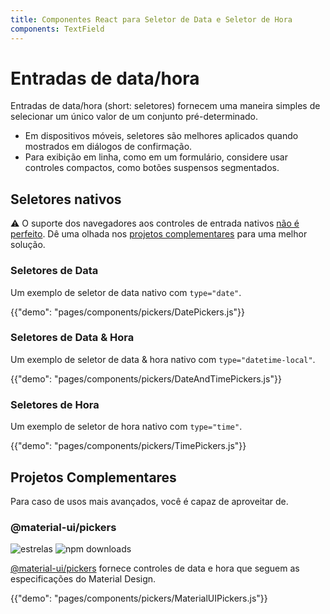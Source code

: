 ```yaml
---
title: Componentes React para Seletor de Data e Seletor de Hora
components: TextField
---
```


# Entradas de data/hora

<p class="description">Entradas de data/hora (short: seletores) fornecem uma maneira simples de selecionar um único valor de um conjunto pré-determinado.</p>

- Em dispositivos móveis, seletores são melhores aplicados quando mostrados em diálogos de confirmação.
- Para exibição em linha, como em um formulário, considere usar controles compactos, como botões suspensos segmentados.

## Seletores nativos

⚠️ O suporte dos navegadores aos controles de entrada nativos [não é perfeito](https://caniuse.com/#feat=input-datetime). Dê uma olhada nos [projetos complementares](#complementary-projects) para uma melhor solução.

### Seletores de Data

Um exemplo de seletor de data nativo com `type="date"`.

{{"demo": "pages/components/pickers/DatePickers.js"}}

### Seletores de Data & Hora

Um exemplo de seletor de data & hora nativo com `type="datetime-local"`.

{{"demo": "pages/components/pickers/DateAndTimePickers.js"}}

### Seletores de Hora

Um exemplo de seletor de hora nativo com `type="time"`.

{{"demo": "pages/components/pickers/TimePickers.js"}}

## Projetos Complementares

Para caso de usos mais avançados, você é capaz de aproveitar de.

### @material-ui/pickers

![estrelas](https://img.shields.io/github/stars/mui-org/material-ui-pickers.svg?style=social&label=Stars) ![npm downloads](https://img.shields.io/npm/dm/@material-ui/pickers.svg)

[@material-ui/pickers](https://material-ui-pickers.dev/) fornece controles de data e hora que seguem as especificações do Material Design.

{{"demo": "pages/components/pickers/MaterialUIPickers.js"}}